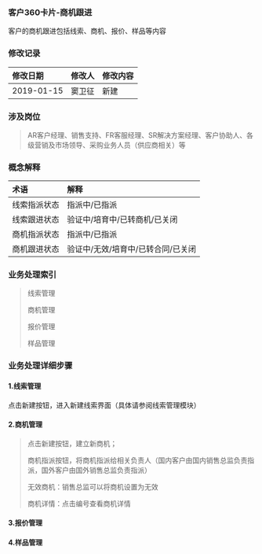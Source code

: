 ### 客户360卡片-商机跟进

客户的商机跟进包括线索、商机、报价、样品等内容

### 修改记录

| 修改日期 | 修改人 | 修改内容 |
| :--- | :--- | :--- |
| 2019-01-15 | 窦卫征 | 新建 |

### 涉及岗位

> AR客户经理、销售支持、FR客服经理、SR解决方案经理、客户协助人、各级营销及市场领导、采购业务人员（供应商相关）等

### 概念解释

| 术语 | 解释 |
| :--- | :--- |
| 线索指派状态 | 指派中/已指派 |
| 线索跟进状态 | 验证中/培育中/已转商机/已关闭 |
| 商机指派状态 | 指派中/已指派 |
| 商机跟进状态 | 验证中/无效/培育中/已转合同/已关闭 |

### 业务处理索引

> 线索管理
>
> 商机管理
>
> 报价管理
>
> 样品管理

### 业务处理详细步骤

#### 1.线索管理



点击新建按钮，进入新建线索界面（具体请参阅线索管理模块）

#### 2.商机管理



> 点击新建按钮，建立新商机；
>
> 商机指派按钮，将商机指派给相关负责人（国内客户由国内销售总监负责指派，国外客户由国外销售总监负责指派）
>
> 无效商机：销售总监可以将商机设置为无效
>
> 商机详情：点击编号查看商机详情

#### 3.报价管理



#### 4.样品管理



